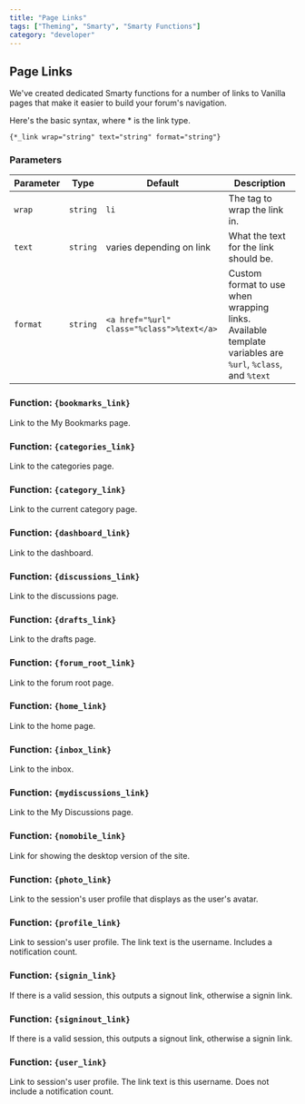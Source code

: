 ```yaml
---
title: "Page Links"
tags: ["Theming", "Smarty", "Smarty Functions"]
category: "developer"
---
```


## Page Links

We've created dedicated Smarty functions for a number of links to Vanilla pages that make it easier to build your forum's navigation.

Here's the basic syntax, where * is the link type.

```
{*_link wrap="string" text="string" format="string"}
```

### Parameters

Parameter | Type      | Default                                    | Description
---       | ---       | ---                                        | ---
`wrap`    | `string`  | `li`                                       | The tag to wrap the link in.
`text`    | `string`  | varies depending on link                   | What the text for the link should be.
`format`  | `string`  | `<a href="%url" class="%class">%text</a>`  | Custom format to use when wrapping links. Available template variables are `%url`, `%class`, and `%text`

### Function: `{bookmarks_link}`

Link to the My Bookmarks page.

### Function: `{categories_link}`

Link to the categories page.

### Function: `{category_link}`

Link to the current category page.

### Function: `{dashboard_link}`

Link to the dashboard.

### Function: `{discussions_link}`

Link to the discussions page.

### Function: `{drafts_link}`

Link to the drafts page.

### Function: `{forum_root_link}`

Link to the forum root page.

### Function: `{home_link}`

Link to the home page.

### Function: `{inbox_link}`

Link to the inbox.

### Function: `{mydiscussions_link}`

Link to the My Discussions page.

### Function: `{nomobile_link}`

Link for showing the desktop version of the site.

### Function: `{photo_link}`

Link to the session's user profile that displays as the user's avatar.

### Function: `{profile_link}`

Link to session's user profile. The link text is the username. Includes a notification count.

### Function: `{signin_link}`

If there is a valid session, this outputs a signout link, otherwise a signin link.

### Function: `{signinout_link}`

If there is a valid session, this outputs a signout link, otherwise a signin link.

### Function: `{user_link}`

Link to session's user profile. The link text is this username. Does not include a notification count.
